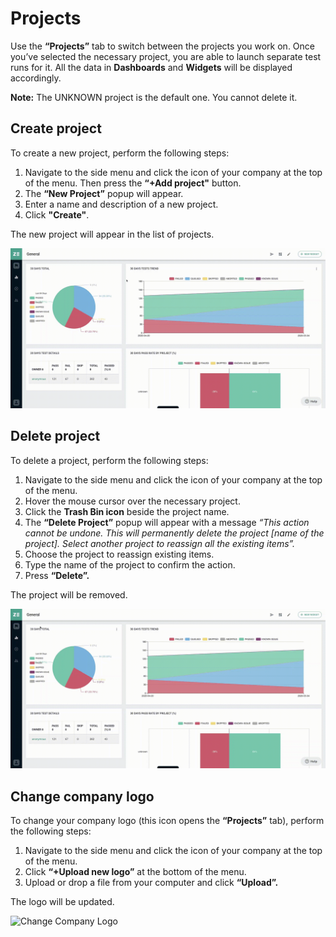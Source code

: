# Projects

Use the **“Projects”** tab to switch between the projects you work on. Once you’ve selected the necessary project, you are able to launch separate test runs for it. All the data in **Dashboards** and **Widgets** will be displayed accordingly.

**Note:** The UNKNOWN project is the default one. You cannot delete it.

## Create project
To create a new project, perform the following steps:

1. Navigate to the side menu and click the icon of your company at the top of the menu. Then press the **“+Add project"** button.
2. The **“New Project”** popup will appear.
3. Enter a name and description of a new project.
4. Click **"Create"**.

The new project will appear in the list of projects.

![Create Project](https://github.com/zebrunner/documentation/blob/master/docs/assets/images/create_project.gif?raw=true)

## Delete project
To delete a project, perform the following steps:

1. Navigate to the side menu and click the icon of your company at the top of the menu.
2. Hover the mouse cursor over the necessary project.
3. Click the **Trash Bin icon** beside the project name.
4. The **“Delete Project”** popup will appear with a message *“This action cannot be undone. This will permanently delete the project [name of the project]. Select another project to reassign all the existing items”.*
5. Choose the project to reassign existing items.
6. Type the name of the project to confirm the action.
7. Press **“Delete”.**
 
The project will be removed.

![Delete Project](https://github.com/zebrunner/documentation/blob/master/docs/assets/images/delete_project.gif?raw=true)

## Change company logo
To change your company logo (this icon opens the **“Projects”** tab), perform the following steps:

1. Navigate to the side menu and click the icon of your company at the top of the menu.
2. Click **“+Upload new logo”** at the bottom of the menu.
3. Upload or drop a file from your computer and click **“Upload”.**

The logo will be updated.

![Change Company Logo](https://github.com/zebrunner/documentation/blob/master/docs/assets/images/change_company_logo.png?raw=true)
